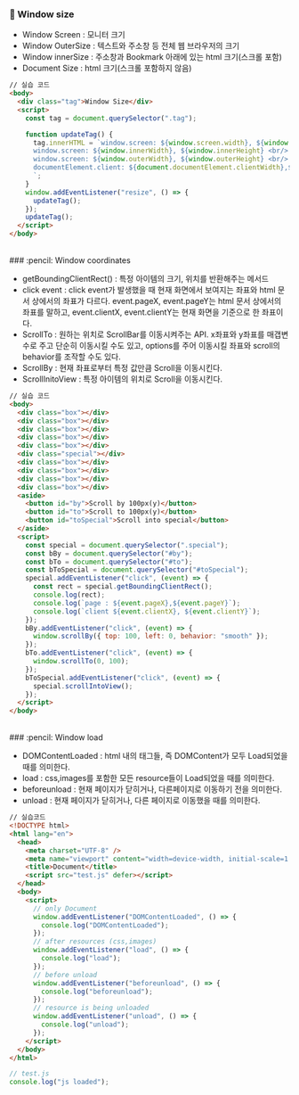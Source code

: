 ### :pencil: Window size

- Window Screen : 모니터 크기
- Window OuterSize : 텍스트와 주소창 등 전체 웹 브라우저의 크기
- Window innerSize : 주소창과 Bookmark 아래에 있는 html 크기(스크롤 포함)
- Document Size : html 크기(스크롤 포함하지 않음)

```html
// 실습 코드
<body>
  <div class="tag">Window Size</div>
  <script>
    const tag = document.querySelector(".tag");

    function updateTag() {
      tag.innerHTML = `window.screen: ${window.screen.width}, ${window.screen.height} <br/>
      window.screen: ${window.innerWidth}, ${window.innerHeight} <br/>
      window.screen: ${window.outerWidth}, ${window.outerHeight} <br/>
      documentElement.client: ${document.documentElement.clientWidth},${document.documentElement.clientHeight} <br/>
      `;
    }
    window.addEventListener("resize", () => {
      updateTag();
    });
    updateTag();
  </script>
</body>
```

<br />
### :pencil: Window coordinates

- getBoundingClientRect() : 특정 아이템의 크기, 위치를 반환해주는 메서드
- click event : click event가 발생했을 때 현재 화면에서 보여지는 좌표와 html 문서 상에서의 좌표가 다르다. event.pageX, event.pageY는 html 문서 상에서의 좌표를 말하고, event.clientX, event.clientY는 현재 화면을 기준으로 한 좌표이다.
- ScrollTo : 원하는 위치로 ScrollBar를 이동시켜주는 API. x좌표와 y좌표를 매갭변수로 주고 단순히 이동시킬 수도 있고, options를 주어 이동시킬 좌표와 scroll의 behavior를 조작할 수도 있다.
- ScrollBy : 현재 좌표로부터 특정 값만큼 Scroll을 이동시킨다.
- ScrollInitoView : 특정 아이템의 위치로 Scroll을 이동시킨다.

```html
// 실습 코드
<body>
  <div class="box"></div>
  <div class="box"></div>
  <div class="box"></div>
  <div class="box"></div>
  <div class="box"></div>
  <div class="special"></div>
  <div class="box"></div>
  <div class="box"></div>
  <div class="box"></div>
  <div class="box"></div>
  <aside>
    <button id="by">Scroll by 100px(y)</button>
    <button id="to">Scroll to 100px(y)</button>
    <button id="toSpecial">Scroll into special</button>
  </aside>
  <script>
    const special = document.querySelector(".special");
    const bBy = document.querySelector("#by");
    const bTo = document.querySelector("#to");
    const bToSpecial = document.querySelector("#toSpecial");
    special.addEventListener("click", (event) => {
      const rect = special.getBoundingClientRect();
      console.log(rect);
      console.log(`page : ${event.pageX},${event.pageY}`);
      console.log(`client ${event.clientX}, ${event.clientY}`);
    });
    bBy.addEventListener("click", (event) => {
      window.scrollBy({ top: 100, left: 0, behavior: "smooth" });
    });
    bTo.addEventListener("click", (event) => {
      window.scrollTo(0, 100);
    });
    bToSpecial.addEventListener("click", (event) => {
      special.scrollIntoView();
    });
  </script>
</body>
```

<br/>
### :pencil: Window load

- DOMContentLoaded : html 내의 태그들, 즉 DOMContent가 모두 Load되었을 때를 의미한다.
- load : css,images를 포함한 모든 resource들이 Load되었을 때를 의미한다.
- beforeunload : 현재 페이지가 닫히거나, 다른페이지로 이동하기 전을 의미한다.
- unload : 현재 페이지가 닫히거나, 다른 페이지로 이동했을 때를 의미한다.

```html
// 실습코드
<!DOCTYPE html>
<html lang="en">
  <head>
    <meta charset="UTF-8" />
    <meta name="viewport" content="width=device-width, initial-scale=1.0" />
    <title>Document</title>
    <script src="test.js" defer></script>
  </head>
  <body>
    <script>
      // only Document
      window.addEventListener("DOMContentLoaded", () => {
        console.log("DOMContentLoaded");
      });
      // after resources (css,images)
      window.addEventListener("load", () => {
        console.log("load");
      });
      // before unload
      window.addEventListener("beforeunload", () => {
        console.log("beforeunload");
      });
      // resource is being unloaded
      window.addEventListener("unload", () => {
        console.log("unload");
      });
    </script>
  </body>
</html>
```

```js
// test.js
console.log("js loaded");
```
